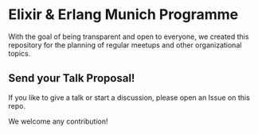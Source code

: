 # Elixir & Erlang Munich Programme

With the goal of being transparent and open to everyone, we created this repository for the planning of regular meetups and other organizational topics.

## Send your Talk Proposal!

If you like to give a talk or start a discussion, please open an Issue on this repo.

We welcome any contribution!
